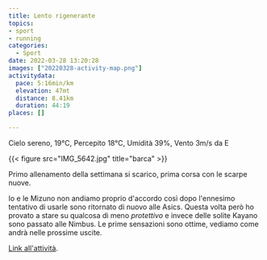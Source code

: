 ```yaml
---
title: Lento rigenerante
topics:
- sport
- running
categories: 
  - Sport
date: 2022-03-28 13:20:28
images: ["20220328-activity-map.png"]
activitydata:
  pace: 5:16min/km
  elevation: 47mt
  distance: 8.41km
  duration: 44:19
places: []

---
```


Cielo sereno, 19°C, Percepito 18°C, Umidità 39%, Vento 3m/s da E

{{< figure src="IMG_5642.jpg" title="barca" >}}

Primo allenamento della settimana si scarico, prima corsa con le scarpe nuove.

Io e le Mizuno non andiamo proprio d'accordo così dopo l'ennesimo tentativo di usarle sono ritornato di nuovo alle Asics. Questa volta però ho provato a stare su qualcosa di meno _protettivo_ e invece delle solite Kayano sono passato alle Nimbus.
Le prime sensazioni sono ottime, vediamo come andrà nelle prossime uscite.

<!--more-->

<!-- {{< figure src="20220328-activity-map.png" title="map" >}} -->

<!-- {% strava id:6895893204 embedId:a525f396d597783596f8ba4996dce3da279c5216 %} -->

[Link all'attività](https://strava.com/activities/6895893204).

